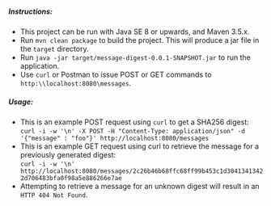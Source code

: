 ##### Instructions:
* This project can be run with Java SE 8 or upwards, and Maven 3.5.x.
* Run `mvn clean package` to build the project. This will produce a jar file in the `target` directory.
* Run `java -jar target/message-digest-0.0.1-SNAPSHOT.jar` to run the application.
* Use `curl` or Postman to issue POST or GET commands to `http:\\localhost:8080\messages`.

##### Usage:
* This is an example POST request using `curl` to get a SHA256 digest:  
`curl -i -w '\n' -X POST -H "Content-Type: application/json" -d '{"message" : "foo"}' http://localhost:8080/messages`
* This is an example GET request using curl to retrieve the message for a previously generated digest:  
`curl -i -w '\n' http://localhost:8080/messages/2c26b46b68ffc68ff99b453c1d30413413422d706483bfa0f98a5e886266e7ae`
* Attempting to retrieve a message for an unknown digest will result in an `HTTP 404 Not Found`.
